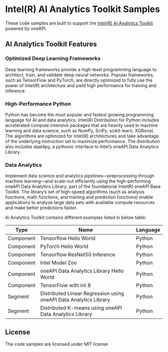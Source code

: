 # Intel(R) AI Analytics Toolkit Samples
These code samples are built to support the [Intel(R) AI Analytics Toolkit](https://software.intel.com/en-us/oneapi/ai-kit) powered by oneAPI.


## AI Analytics Toolkit Features
### Optimized Deep Learning Frameworks
Deep learning frameworks provide a high-level programming language to architect, train, and validate deep neural networks. Popular frameworks, such as TensorFlow and PyTorch, are directly optimized to fully use the power of Intel(R) architecture and yield high performance for training and inference.
 

### High-Performance Python
Python has become the most popular and fastest growing programming language for AI and data analytics. Intel(R) Distribution for Python includes accelerated compute intensive packages that are heavily used in machine learning and data science, such as NumPy, SciPy, scikit-learn, XGBoost. The algorithms are optimized for Intel(R) architectures and take advantage of the underlying instruction set to maximize performance. The distribution also includes daal4py, a pythonic interface to Intel’s oneAPI Data Analytics Library.
 

### Data Analytics
Implement data science and analytics pipelines—preprocessing through machine learning—and scale-out efficiently using the high-performing oneAPI Data Analytics Library, part of the foundational Intel(R) oneAPI Base Toolkit. The library’s set of high-speed algorithms (such as analysis functions, math functions, and training and prediction functions) enable applications to analyze large data sets with available compute resources and make better predictions faster.

Ai Analytics Toolkit contains different examples listed in below table:

| Type      | Name                                                         | Language |
| --------- | ------------------------------------------------------------ | ----------- |
| Component | Tensorflow Hello World                                       | Python      |
| Component | PyTorch Hello World                                          | Python      |
| Component | Tensorflow ResNet50 Inference                                | Python      |
| Component | Intel Model Zoo                                              | Python      |
| Component | oneAPI Data Analytics Library Hello World                                             | Python      |
| Component | TensorFlow with int 8                                        | Python      |
| Segment   | Distributed Linear Regression using oneAPI Data Analytics Library                     | Python      |
| Segment   | Distributed K-means using oneAPI Data Analytics Library                               | Python      |


## 


## License  
The code samples are licensed under MIT license  



